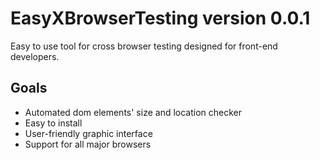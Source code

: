 # EasyXBrowserTesting version 0.0.1

Easy to use tool for cross browser testing designed for front-end developers.


## Goals

* Automated dom elements' size and location checker
* Easy to install
* User-friendly graphic interface
* Support for all major browsers

